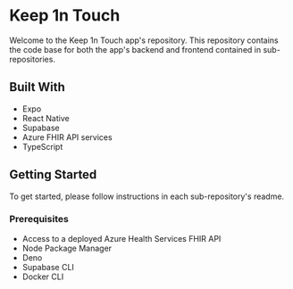 # Keep 1n Touch

Welcome to the Keep 1n Touch app's repository. This repository contains the code base for both the app's backend and frontend contained in sub-repositories.

## Built With

- Expo
- React Native
- Supabase
- Azure FHIR API services
- TypeScript

## Getting Started

To get started, please follow instructions in each sub-repository's readme.

### Prerequisites

- Access to a deployed Azure Health Services FHIR API
- Node Package Manager
- Deno
- Supabase CLI
- Docker CLI
